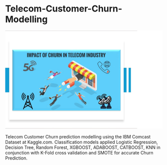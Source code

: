 # Telecom-Customer-Churn-Modelling

![image](https://github.com/shreymukh2020/Telecom-Customer-Churn-Modelling/blob/main/Telecom%20Customer%20churn.jpg)

Telecom Customer Churn prediction modelling using the IBM Comcast Dataset at Kaggle.com. Classification models applied Logistic Regression, Decision Tree, Random Forest, XGBOOST, ADABOOST, CATBOOST, KNN in conjunction with K-Fold cross validation and SMOTE for accurate Churn Prediction.

